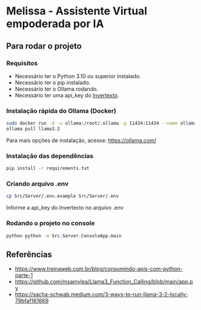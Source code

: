 ﻿# Melissa - Assistente Virtual empoderada por IA

## Para rodar o projeto
### Requisitos
- Necessário ter o Python 3.10 ou superior instalado.
- Necessário ter o pip instalado.
- Necessário ter o Ollama rodando.
- Necessário ter uma api_key do [Invertexto](https://api.invertexto.com/).

### Instalação rápida do Ollama (Docker)

```bash
sudo docker run -d -v ollama:/root/.ollama -p 11434:11434 --name ollama ollama/ollama
ollama pull llama3.2
```

Para mais opções de instalação, acesse: https://ollama.com/

### Instalação das dependências

```bash
pip install -r requirements.txt
```

### Criando arquivo .env
```bash
cp Src/Server/.env.example Src/Server/.env
```

Informe a api_key do Invertexto no arquivo .env

### Rodando o projeto no console
```bash
python python -m Src.Server.ConsoleApp.main
```

## Referências
- https://www.treinaweb.com.br/blog/consumindo-apis-com-python-parte-1
- https://github.com/msamylea/Llama3_Function_Calling/blob/main/app.py
- https://sacha-schwab.medium.com/3-ways-to-run-llama-3-2-locally-79bfaf161669


